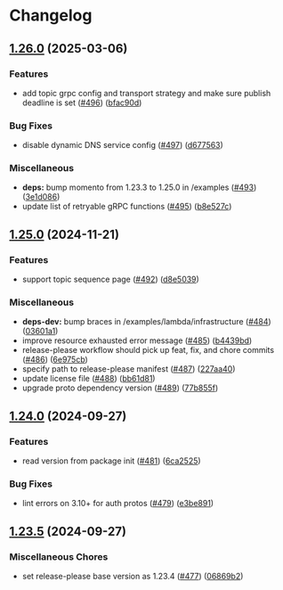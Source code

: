 # Changelog

## [1.26.0](https://github.com/momentohq/client-sdk-python/compare/v1.25.0...v1.26.0) (2025-03-06)


### Features

* add topic grpc config and transport strategy and make sure publish deadline is set ([#496](https://github.com/momentohq/client-sdk-python/issues/496)) ([bfac90d](https://github.com/momentohq/client-sdk-python/commit/bfac90d0c235ef79272ddbb54ad80b3ae7d65c82))


### Bug Fixes

* disable dynamic DNS service config ([#497](https://github.com/momentohq/client-sdk-python/issues/497)) ([d677563](https://github.com/momentohq/client-sdk-python/commit/d677563afe032e83324c5aff8e64d20152f622a1))


### Miscellaneous

* **deps:** bump momento from 1.23.3 to 1.25.0 in /examples ([#493](https://github.com/momentohq/client-sdk-python/issues/493)) ([3e1d086](https://github.com/momentohq/client-sdk-python/commit/3e1d08636d087e309089b6d91810505ff9bb6b33))
* update list of retryable gRPC functions ([#495](https://github.com/momentohq/client-sdk-python/issues/495)) ([b8e527c](https://github.com/momentohq/client-sdk-python/commit/b8e527c8c3b6335ecf1966cc7cd63702088e3f99))

## [1.25.0](https://github.com/momentohq/client-sdk-python/compare/v1.24.0...v1.25.0) (2024-11-21)


### Features

* support topic sequence page ([#492](https://github.com/momentohq/client-sdk-python/issues/492)) ([d8e5039](https://github.com/momentohq/client-sdk-python/commit/d8e5039007f72794a23680cd53602b23076d71ad))


### Miscellaneous

* **deps-dev:** bump braces in /examples/lambda/infrastructure ([#484](https://github.com/momentohq/client-sdk-python/issues/484)) ([03601a1](https://github.com/momentohq/client-sdk-python/commit/03601a1e5faa877a98b1e9d28eb7fd9e6e9d1062))
* improve resource exhausted error message ([#485](https://github.com/momentohq/client-sdk-python/issues/485)) ([b4439bd](https://github.com/momentohq/client-sdk-python/commit/b4439bd1b707a450b9c02a1b821579111105b115))
* release-please workflow should pick up feat, fix, and chore commits ([#486](https://github.com/momentohq/client-sdk-python/issues/486)) ([6e975cb](https://github.com/momentohq/client-sdk-python/commit/6e975cb4dea071147573cb18dce2d2af4b3f8878))
* specify path to release-please manifest ([#487](https://github.com/momentohq/client-sdk-python/issues/487)) ([227aa40](https://github.com/momentohq/client-sdk-python/commit/227aa40697d3604ef7d720e52aabdaec348855dc))
* update license file ([#488](https://github.com/momentohq/client-sdk-python/issues/488)) ([bb61d81](https://github.com/momentohq/client-sdk-python/commit/bb61d81653921952022337fb608d645f6a67924d))
* upgrade proto dependency version ([#489](https://github.com/momentohq/client-sdk-python/issues/489)) ([77b855f](https://github.com/momentohq/client-sdk-python/commit/77b855f9dec8311c5830e6189200a9a9de7b08d7))

## [1.24.0](https://github.com/momentohq/client-sdk-python/compare/v1.23.5...v1.24.0) (2024-09-27)


### Features

* read version from package init ([#481](https://github.com/momentohq/client-sdk-python/issues/481)) ([6ca2525](https://github.com/momentohq/client-sdk-python/commit/6ca2525051892159db3673892fcac3cad08a567b))


### Bug Fixes

* lint errors on 3.10+ for auth protos ([#479](https://github.com/momentohq/client-sdk-python/issues/479)) ([e3be891](https://github.com/momentohq/client-sdk-python/commit/e3be89171ff4284b68801a86320aedfd912b3a42))

## [1.23.5](https://github.com/momentohq/client-sdk-python/compare/v1.23.4...v1.23.5) (2024-09-27)


### Miscellaneous Chores

* set release-please base version as 1.23.4 ([#477](https://github.com/momentohq/client-sdk-python/issues/477)) ([06869b2](https://github.com/momentohq/client-sdk-python/commit/06869b2316406b875bcdf2535b13c373ae8cecfe))
